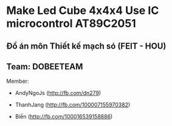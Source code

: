 # Make Led Cube 4x4x4 Use IC microcontrol AT89C2051 

## Đồ án môn Thiết kế mạch só (FEIT - HOU)

## Team: DOBEETEAM

Member:
  - AndyNgoJs (http://fb.com/dn279)

  - ThanhJang (http://fb.com/100007155970382)
         
  - Biền (http://fb.com/100016539158886)

